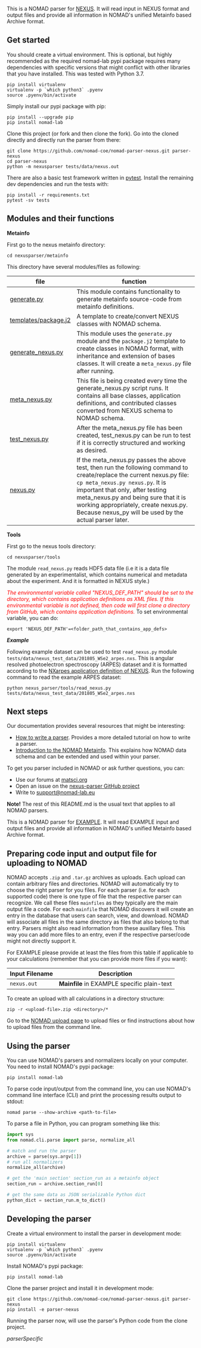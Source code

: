 This is a NOMAD parser for [NEXUS](https://www.nexusformat.org/). It will read input in NEXUS format and output files and provide all information in NOMAD's unified Metainfo based Archive format.

## Get started

You should create a virtual environment. This is optional, but highly recommended as
the required nomad-lab pypi package requires many dependencies with specific versions
that might conflict with other libraries that you have installed. This was tested
with Python 3.7.

```
pip install virtualenv
virtualenv -p `which python3` .pyenv
source .pyenv/bin/activate
```

Simply install our pypi package with pip:
```
pip install --upgrade pip
pip install nomad-lab
```

Clone this project (or fork and then clone the fork). Go into the cloned directly and
directly run the parser from there:
```
git clone https://github.com/nomad-coe/nomad-parser-nexus.git parser-nexus
cd parser-nexus
python -m nexusparser tests/data/nexus.out
```

There are also a basic test framework written in [pytest](https://docs.pytest.org/en/stable/).
Install the remaining dev dependencies and run the tests with:
```
pip install -r requirements.txt
pytest -sv tests
```

## Modules and their functions
**Metainfo**

First go to the nexus metainfo directory:
```
cd nexusparser/metainfo
```
This directory have several modules/files as following:

| file | function|
|---|---|
|[generate.py](nexusparser/metainfo/generate.py)| This module contains functionality to generate metainfo source-code from metainfo definitions.|
|[templates/package.j2](nexusparser/metainfo/templates/package.j2)| A template to create/convert NEXUS classes with NOMAD schema.|
|[generate_nexus.py](nexusparser/metainfo/generate_nexus.py)|This module uses the `generate.py` module and the `package.j2` template to create classes in NOMAD format, with inheritance and extension of bases classes. It will create a `meta_nexus.py` file after running.|
|[meta_nexus.py](nexusparser/metainfo/meta_nexus.py)| This file is being created every time the generate_nexus.py script runs. It contains all base classes, application definitions, and contributed classes converted from NEXUS schema to NOMAD schema.|
|[test_nexus.py](nexusparser/metainfo/test_nexus.py)| After the meta_nexus.py file has been created, test_nexus.py can be run to test if it is correctly structured and working as desired.|
|[nexus.py](nexusparser/metainfo/nexus.py)| If the meta_nexus.py passes the above test, then run the following command to create/replace the current nexus.py file: ```cp meta_nexus.py nexus.py```. It is important that only, after testing meta_nexus.py and being sure that it is working appropriately, create nexus.py. Because nexus_py will be used by the actual parser later.|

**Tools**

First go to the nexus tools directory:
```
cd nexusparser/tools
```

The module `read_nexus.py` reads HDF5 data file (i.e it is a data file generated by an experimentalist, which contains numerical and metadata about the experiment. And it is formatted in NEXUS style.)

<span style="color:red">*The environmental variable called "NEXUS_DEF_PATH" should be set to the directory, which contains application definitions as XML files. If this environmental variable is not defined, then code will first clone a directory from GitHub, which contains application definitions.*</span>
To set environmental variable, you can do:
```
export 'NEXUS_DEF_PATH'=<folder_path_that_contains_app_defs>
```


***Example***

Following example dataset can be used to test `read_nexus.py` module `tests/data/nexus_test_data/201805_WSe2_arpes.nxs`. This is angular resolved photoelectron spectroscopy (ARPES) dataset and it is formatted according to the [NXarpes application definition of NEXUS](https://manual.nexusformat.org/classes/applications/NXarpes.html#nxarpes). Run the following command to read the example ARPES dataset:
```
python nexus_parser/tools/read_nexus.py tests/data/nexus_test_data/201805_WSe2_arpes.nxs
```



## Next steps

Our documentation provides several resources that might be interesting:
- [How to write a parser](https://nomad-lab.eu/prod/rae/docs/parser.html). Provides
  a more detailed tutorial on how to write a parser.
- [Introduction to the NOMAD Metainfo](https://nomad-lab.eu/prod/rae/docs/metainfo.html).
  This explains how NOMAD data schema and can be extended and used within your parser.

To get you parser included in NOMAD or ask further questions, you can:
- Use our forums at [matsci.org](https://matsci.org/c/nomad/32)
- Open an issue on the [nexus-parser GitHub project](https://github.com/nomad-coe/nomad-parser-nexus/issues)
- Write to [support@nomad-lab.eu](mailto:support@nomad-lab.eu)

**Note!** The rest of this README.md is the usual text that applies to all NOMAD parsers.


This is a NOMAD parser for [EXAMPLE](https://www.nexus.eu/). It will read EXAMPLE input and
output files and provide all information in NOMAD's unified Metainfo based Archive format.

## Preparing code input and output file for uploading to NOMAD

NOMAD accepts `.zip` and `.tar.gz` archives as uploads. Each upload can contain arbitrary
files and directories. NOMAD will automatically try to choose the right parser for you files.
For each parser (i.e. for each supported code) there is one type of file that the respective
parser can recognize. We call these files `mainfiles` as they typically are the main
output file a code. For each `mainfile` that NOMAD discovers it will create an entry
in the database that users can search, view, and download. NOMAD will associate all files
in the same directory as files that also belong to that entry. Parsers
might also read information from these auxillary files. This way you can add more files
to an entry, even if the respective parser/code might not directly support it.

For EXAMPLE please provide at least the files from this table if applicable to your
calculations (remember that you can provide more files if you want):

|Input Filename| Description|
|--- | --- |
|`nexus.out` | **Mainfile** in EXAMPLE specific plain-text |


To create an upload with all calculations in a directory structure:

```
zip -r <upload-file>.zip <directory>/*
```

Go to the [NOMAD upload page](https://nomad-lab.eu/prod/rae/gui/uploads) to upload files
or find instructions about how to upload files from the command line.

## Using the parser

You can use NOMAD's parsers and normalizers locally on your computer. You need to install
NOMAD's pypi package:

```
pip install nomad-lab
```

To parse code input/output from the command line, you can use NOMAD's command line
interface (CLI) and print the processing results output to stdout:

```
nomad parse --show-archive <path-to-file>
```

To parse a file in Python, you can program something like this:
```python
import sys
from nomad.cli.parse import parse, normalize_all

# match and run the parser
archive = parse(sys.argv[1])
# run all normalizers
normalize_all(archive)

# get the 'main section' section_run as a metainfo object
section_run = archive.section_run[0]

# get the same data as JSON serializable Python dict
python_dict = section_run.m_to_dict()
```

## Developing the parser

Create a virtual environment to install the parser in development mode:

```
pip install virtualenv
virtualenv -p `which python3` .pyenv
source .pyenv/bin/activate
```

Install NOMAD's pypi package:

```
pip install nomad-lab
```

Clone the parser project and install it in development mode:

```
git clone https://github.com/nomad-coe/nomad-parser-nexus.git parser-nexus
pip install -e parser-nexus
```

Running the parser now, will use the parser's Python code from the clone project.

$parserSpecific$

